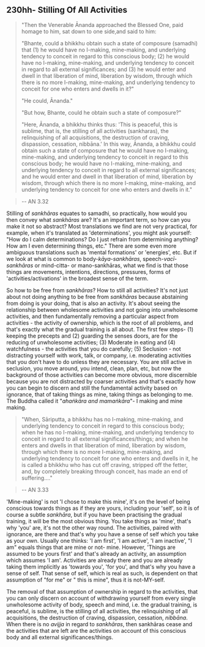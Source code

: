 230hh- Stilling Of All Activities
---------------------------------

> \"Then the Venerable Ānanda approached the Blessed One, paid homage to
> him, sat down to one side,and said to him:
>
> "Bhante, could a bhikkhu obtain such a state of composure (samadhi)
> that (1) he would have no I-making, mine-making, and underlying
> tendency to conceit in regard to this conscious body; (2) he would
> have no I-making, mine-making, and underlying tendency to conceit in
> regard to all external significances; and (3) he would enter and dwell
> in that liberation of mind, liberation by wisdom, through which there
> is no more I-making, mine-making, and underlying tendency to conceit
> for one who enters and dwells in it?"
>
> "He could, Ānanda."
>
> "But how, Bhante, could he obtain such a state of composure?"
>
> \"Here, Ānanda, a bhikkhu thinks thus: 'This is peaceful, this is
> sublime, that is, the stilling of all activities (sankharas), the
> relinquishing of all acquisitions, the destruction of craving,
> dispassion, cessation, nibbāna.' In this way, Ānanda, a bhikkhu could
> obtain such a state of composure that he would have no I-making,
> mine-making, and underlying tendency to conceit in regard to this
> conscious body; he would have no I-making, mine-making, and underlying
> tendency to conceit in regard to all external significances; and he
> would enter and dwell in that liberation of mind, liberation by
> wisdom, through which there is no more I-making, mine-making, and
> underlying tendency to conceit for one who enters and dwells in it.\" 

> -- AN 3.32

Stilling of *sankhāras* equates to samadhi, so practically, how would
you then convey what *sankhāras* are? It\'s an important term, so how
can you make it not so abstract? Most translations we find are not very
practical, for example, when it\'s translated as 'determinations', you
might ask yourself: "How do I calm determinations? Do I just refrain
from determining anything? How am I even determining things, etc." There
are some even more ambiguous translations such as 'mental formations' or
'energies', etc. But if we look at what is common to
body-*kāya-sankhāras*, speech-*vacī-sankhāras* or mind-citta- or
mano-sankhāras, what we find is that those things are movements,
intentions, directions, pressures, forms of 'activities/activations' in
the broadest sense of the term.

So how to be free from *sankhāras*? How to still all activities? It\'s
not just about not doing anything to be free from *sankhāras* because
abstaining from doing is your doing, that is also an activity. It\'s
about seeing the relationship between wholesome activities and not going
into unwholesome activities, and then fundamentally removing a
particular aspect from activities - the activity of ownership, which is
the root of all problems, and that\'s exactly what the gradual training
is all about. The first few steps- (1) keeping the precepts and (2)
guarding the senses doors, are for the reducing of unwholesome
activities; (3) Moderate in eating and (4) watchfulness - the activities
that you do carefully; (5) Seclusion - not distracting yourself with
work, talk, or company, i.e. moderating activities that you don\'t have
to do unless they are necessary. You are still active in seclusion, you
move around, you intend, clean, plan, etc, but now the background of
those activities can become more obvious, more discernible because you
are not distracted by coarser activities and that\'s exactly how you can
begin to discern and still the fundamental activity based on ignorance,
that of taking things as mine, taking things as belonging to me. The
Buddha called it "*ahaṅkāra and mamaṅkāra*"- I making and mine making.

> "When, Sāriputta, a bhikkhu has no I-making, mine-making, and
> underlying tendency to conceit in regard to this conscious body; when
> he has no I-making, mine-making, and underlying tendency to conceit in
> regard to all external significances/things; and when he enters and
> dwells in that liberation of mind, liberation by wisdom, through which
> there is no more I-making, mine-making, and underlying tendency to
> conceit for one who enters and dwells in it, he is called a bhikkhu
> who has cut off craving, stripped off the fetter, and, by completely
> breaking through conceit, has made an end of suffering...." 

> -- AN 3.33

'Mine-making' is not 'I chose to make this mine', it\'s on the level of
being conscious towards things as if they are yours, including your
'self', so it is of course a subtle *sankhāra*, but if you have been
practising the gradual training, it will be the most obvious thing. You
take things as 'mine', that\'s why 'you' are, it\'s not the other way
round. The activities, paired with ignorance, are there and that\'s why
you have a sense of self which you take as your own. Usually one thinks:
'I am first', 'I am active', 'I am inactive', "I am" equals things that
are mine or not- mine. However, 'Things are assumed to be yours first'
and that\'s already an activity, an assumption which assumes 'I am'.
Activities are already there and you are already taking them implicitly
as 'towards you', 'for you', and that\'s why you have a sense of self.
That sense of self, which is real as such, is dependent on that
assumption of "for me" or \" this is mine\", thus it is not-MY-self.

The removal of that assumption of ownership in regard to the activities,
that you can only discern on account of withdrawing yourself from every
single unwholesome activity of body, speech and mind, i.e. the gradual
training, is peaceful, is sublime, is the stilling of all activities,
the relinquishing of all acquisitions, the destruction of craving,
dispassion, cessation, *nibbāna*. When there is no *avijja* in regard to
*sankhāras*, then sankhāras cease and the activities that are left are
the activities on account of this conscious body and all external
significances/things.

